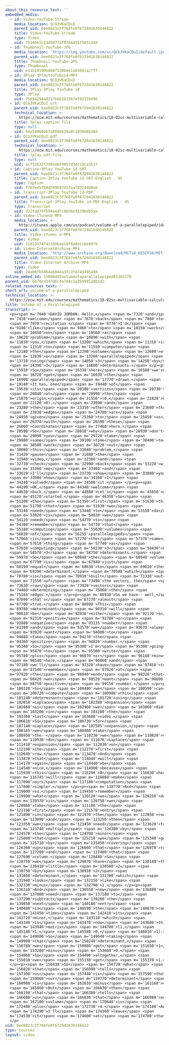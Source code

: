 ```yaml
---
about_this_resource_text: ''
embedded_media:
  - id: Video-YouTube-Stream
    media_location: QCGJVKaCDuI
    parent_uid: bee8823c3f768fe0f672941630146822
    title: Video-YouTube-Stream
    type: Video
    uid: 75166e2c13d9d77df07664557507c38d
  - id: Thumbnail-YouTube-JPG
    media_location: 'https://img.youtube.com/vi/QCGJVKaCDuI/default.jpg'
    parent_uid: bee8823c3f768fe0f672941630146822
    title: Thumbnail-YouTube-JPG
    type: Thumbnail
    uid: e11b19590bd08f530b6e1a65861a2fff
  - id: 3Play-3PlayYouTubeid-MP4
    media_location: QCGJVKaCDuI
    parent_uid: bee8823c3f768fe0f672941630146822
    title: 3Play-3Play YouTube id
    type: 3Play
    uid: 75654294a8217b661b1567ef8215bd96
  - id: QCGJVKaCDuI.srt
    parent_uid: bee8823c3f768fe0f672941630146822
    technical_location: >-
      https://ocw.mit.edu/courses/mathematics/18-02sc-multivariable-calculus-fall-2010/1.-vectors-and-matrices/part-a-vectors-determinants-and-planes/session-6-volumes-and-determinants-in-space/volume-of-a-parallelepiped/QCGJVKaCDuI.srt
    title: 3play caption file
    type: null
    uid: 64a59066bb7a9868b29a0c1038d8b20d
  - id: QCGJVKaCDuI.pdf
    parent_uid: bee8823c3f768fe0f672941630146822
    technical_location: >-
      https://ocw.mit.edu/courses/mathematics/18-02sc-multivariable-calculus-fall-2010/1.-vectors-and-matrices/part-a-vectors-determinants-and-planes/session-6-volumes-and-determinants-in-space/volume-of-a-parallelepiped/QCGJVKaCDuI.pdf
    title: 3play pdf file
    type: null
    uid: acf52632f290146f4057d34c19ca3517
  - id: Caption-3Play YouTube id-SRT
    parent_uid: bee8823c3f768fe0f672941630146822
    title: Caption-3Play YouTube id-SRT-English - US
    type: Caption
    uid: f767ee5710d599b97d1fea72324dd8e6
  - id: Transcript-3Play YouTube id-PDF
    parent_uid: bee8823c3f768fe0f672941630146822
    title: Transcript-3Play YouTube id-PDF-English - US
    type: Transcript
    uid: d22fdd79fb94ee07c8b56e3139bdb5aa
  - id: Video-iTunesU-MP4
    media_location: >-
      http://itunes.apple.com/us/podcast/volume-of-a-parallelepiped/id414355340?i=90322855
    parent_uid: bee8823c3f768fe0f672941630146822
    title: Video-iTunes U-MP4
    type: Video
    uid: 11d23574741108bae18f8adeccbe6976
  - id: Video-InternetArchive-MP4
    media_location: 'http://www.archive.org/download/MIT18_02SCF10/MIT18_02SCF10Rec_06_300k.mp4'
    parent_uid: bee8823c3f768fe0f672941630146822
    title: Video-Internet Archive-MP4
    type: Video
    uid: 24a66fb5864ab04ea3fc3fe743495488
inline_embed_id: 15808492volumeofaparallelepiped83365170
parent_uid: bb78c434746c4a7d4c1a369991a0b5d2
related_resources_text: ''
short_url: volume-of-a-parallelepiped
technical_location: >-
  https://ocw.mit.edu/courses/mathematics/18-02sc-multivariable-calculus-fall-2010/1.-vectors-and-matrices/part-a-vectors-determinants-and-planes/session-6-volumes-and-determinants-in-space/volume-of-a-parallelepiped
title: Volume of a Parallelepiped
transcript: >-
  <p><span m='7040'>DAVID JORDAN: Hello,</span> <span m='7320'>and</span> <span
  m='7410'>welcome</span> <span m='7670'>back</span> <span m='7880'>to</span>
  <span m='7970'>recitation.</span> <span m='8776'>I'd</span> <span
  m='9180'>like</span> <span m='9460'>to</span> <span m='10150'>work</span>
  <span m='10450'>on</span> <span m='10560'>a</span> <span
  m='10620'>problem</span> <span m='10890'>with</span> <span
  m='11030'>you,</span> <span m='11200'>which</span> <span m='11310'>is</span>
  <span m='11510'>to</span> <span m='11550'>compute</span> <span
  m='12180'>the</span> <span m='12290'>volume</span> <span m='12690'>of</span>
  <span m='12830'>a</span> <span m='13260'>parallelepiped</span> <span
  m='13710'>using</span> <span m='14050'>3</span> <span m='14250'>by</span>
  <span m='14390'>3</span> <span m='14600'>determinants.</span> </p><p><span
  m='15910'>So</span> <span m='16330'>here</span> <span m='16580'>we've</span>
  <span m='16720'>got</span> <span m='16930'>the</span> <span
  m='16990'>parallelepiped</span> <span m='17770'>drawn.</span> <span
  m='19140'>It has, one</span> <span m='19440'>of</span> <span
  m='19530'>its</span> <span m='20100'>vertices</span> <span m='20730'>is</span>
  <span m='20840'>at</span> <span m='20990'>the</span> <span
  m='21070'>origin,</span> <span m='21550'>(0,</span> <span m='21820'>0,</span>
  <span m='22120'>0),</span> <span m='23090'>and</span> <span
  m='23280'>the</span> <span m='23350'>other</span> <span m='23600'>three</span>
  <span m='23830'>edges</span> <span m='24780'>are</span> <span
  m='24950'>given</span> <span m='25260'>to</span> <span m='25450'>us</span>
  <span m='26370'>with</span> <span m='26590'>these</span> <span
  m='26860'>coordinates</span> <span m='27460'>here.</span> <span
  m='28590'>So</span> <span m='28810'>why</span> <span m='28930'>don't</span>
  <span m='29090'>you</span> <span m='29720'>take</span> <span
  m='29980'>some</span> <span m='30100'>time</span> <span m='30400'>to</span>
  <span m='30500'>work</span> <span m='30720'>out</span> <span
  m='30880'>this</span> <span m='31040'>problem,</span> <span
  m='31420'>pause</span> <span m='31680'>the</span> <span
  m='31940'>video,</span> <span m='32380'>and</span> <span
  m='32730'>check</span> <span m='32990'>back</span> <span m='33220'>with</span>
  <span m='33360'>me</span> <span m='33460'>and</span> <span
  m='33620'>I'll</span> <span m='33730'>show</span> <span m='33880'>you</span>
  <span m='33980'>how</span> <span m='34160'>I</span> <span
  m='34240'>solved</span> <span m='34500'>it.</span> </p><p><span
  m='44190'>OK,</span> <span m='44340'>welcome</span> <span
  m='44630'>back.</span> <span m='44880'>Let's</span> <span m='45050'>get</span>
  <span m='45170'>started.</span> <span m='46350'>So</span> <span
  m='51200'>the</span> <span m='51350'>first</span> <span m='51630'>thing</span>
  <span m='51790'>that</span> <span m='51930'>we</span> <span
  m='53140'>need</span> <span m='53440'>to</span> <span m='53550'>do</span>
  <span m='53820'>is</span> <span m='54020'>we</span> <span
  m='54120'>need</span> <span m='54270'>to</span> <span
  m='54380'>remember</span> <span m='54730'>that</span> <span
  m='55180'>computing</span> <span m='55630'>volumes</span> <span
  m='56030'>of</span> <span m='56255'>parallelepipeds</span> <span
  m='57060'>is</span> <span m='57270'>the</span> <span m='57370'>same</span>
  <span m='57610'>thing</span> <span m='57740'>as</span> <span
  m='57830'>computing</span> <span m='58230'>3</span> <span m='58430'>by</span>
  <span m='58570'>3</span> <span m='58750'>determinants.</span> <span
  m='59970'>So</span> <span m='60840'>the</span> <span m='60940'>volume</span>
  <span m='67790'>is</span> <span m='67940'>just</span> <span
  m='68190'>equal</span> <span m='68630'>to</span> <span m='69030'>the</span>
  <span m='69390'>determinant,</span> <span m='70580'>which</span> <span
  m='70780'>is</span> <span m='70910'>built</span> <span m='71330'>out</span>
  <span m='71550'>of</span> <span m='73490'>the vectors, the</span> <span
  m='73630'>row</span> <span m='73920'>vectors</span> <span
  m='74460'>determining</span> <span m='75060'>the</span> <span
  m='75160'>edges.</span> </p><p><span m='86930'>So we have-- well,</span> <span
  m='87090'>that's</span> <span m='87270'>almost</span> <span
  m='87700'>true.</span> <span m='88990'>This</span> <span
  m='89780'>determinant</span> <span m='90310'>will</span> <span
  m='90610'>be</span> <span m='92030'>either</span> <span m='92170'>a</span>
  <span m='92310'>positive</span> <span m='92780'>or</span> <span
  m='92880'>negative</span> <span m='93135'>number</span> <span
  m='93390'>and</span> <span m='93570'>we</span> <span m='93670'>always</span>
  <span m='93920'>want</span> <span m='94000'>to</span> <span
  m='94080'>take</span> <span m='94270'>the</span> <span
  m='94360'>positive</span> <span m='94820'>number.</span> <span
  m='95140'>So</span> <span m='95300'>I'm</span> <span m='95380'>going</span>
  <span m='95470'>to</span> <span m='95560'>write</span> <span
  m='95780'>plus</span> <span m='96070'>or</span> <span m='96140'>minus</span>
  <span m='96540'>here,</span> <span m='96860'>and</span> <span
  m='97180'>we'll</span> <span m='97320'>have</span> <span m='97450'>to</span>
  <span m='97540'>remember</span> <span m='97820'>at</span> <span
  m='97920'>the</span> <span m='98040'>end</span> <span m='98320'>that</span>
  <span m='98420'>we</span> <span m='98520'>want</span> <span m='98690'>a</span>
  <span m='98750'>positive</span> <span m='99150'>number.</span> </p><p><span
  m='100320'>So</span> <span m='100480'>we</span> <span m='100590'>can</span>
  <span m='100720'>compute</span> <span m='100980'>this</span> <span
  m='101240'>determinant</span> <span m='101720'>using</span> <span
  m='102010'>Laplace</span> <span m='102380'>expansion</span> <span
  m='102860'>as</span> <span m='102960'>we</span> <span m='103060'>did</span>
  <span m='103200'>in</span> <span m='103280'>the</span> <span
  m='103360'>last</span> <span m='103680'>video.</span> <span
  m='106610'>So</span> <span m='106730'>for</span> <span
  m='107140'>Laplace</span> <span m='107505'>expansion,</span> <span
  m='108165'>we</span> <span m='108460'>take</span> <span
  m='108950'>the--</span> <span m='110230'>we</span> <span m='110820'>can</span>
  <span m='110930'>do</span> <span m='111070'>Laplace</span> <span
  m='111410'>expansion</span> <span m='112030'>on</span> <span
  m='112190'>the</span> <span m='112270'>first</span> <span
  m='112640'>row.</span> <span m='113470'>And</span> <span
  m='113870'>that</span> <span m='114040'>will</span> <span
  m='114170'>again</span> <span m='114440'>be</span> <span
  m='114540'>nice,</span> <span m='114900'>because</span> <span
  m='115930'>this</span> <span m='116290'>0</span> <span m='116630'>here</span>
  <span m='116745'>will</span> <span m='116860'>make</span> <span
  m='117090'>our</span> <span m='117180'>computation</span> <span
  m='117800'>simpler.</span> </p><p><span m='118770'>And</span> <span
  m='119000'>so,</span> <span m='119450'>remember</span> <span
  m='119990'>what</span> <span m='120120'>we</span> <span m='120250'>do</span>
  <span m='120570'>is</span> <span m='120750'>we</span> <span
  m='120860'>take</span> <span m='121100'>the</span> <span
  m='121190'>first</span> <span m='121570'>entry</span> <span
  m='121890'>in</span> <span m='121970'>the</span> <span m='122050'>row,</span>
  <span m='123090'>and</span> <span m='123250'>then</span> <span
  m='123350'>we</span> <span m='123450'>need</span> <span m='123620'>to</span>
  <span m='123740'>multiply</span> <span m='124380'>by</span> <span
  m='124570'>the</span> <span m='124700'>minor</span> <span
  m='125080'>that</span> <span m='125210'>we</span> <span m='125340'>get</span>
  <span m='125710'>by</span> <span m='125850'>covering</span> <span
  m='126360'>up</span> <span m='126660'>that</span> <span m='126970'>row</span>
  <span m='127280'>and</span> <span m='127480'>that</span> <span
  m='127690'>column.</span> <span m='128480'>So</span> <span
  m='128750'>we</span> <span m='128870'>have</span> <span m='130140'>this</span>
  <span m='130410'>little</span> <span m='130580'>2</span> <span
  m='130750'>by</span> <span m='130910'>2</span> <span
  m='131050'>determinant,</span> <span m='131700'>which</span> <span
  m='131940'>looks</span> <span m='132150'>like</span> <span
  m='132330'>minus</span> <span m='132790'>1.</span> </p><p><span
  m='136310'>And</span> <span m='136550'>now</span> <span m='136880'>we</span>
  <span m='137000'>need</span> <span m='137180'>to</span> <span
  m='137290'>subtract</span> <span m='139200'>the</span> <span
  m='139850'>next</span> <span m='140180'>entry</span> <span
  m='140480'>in</span> <span m='140590'>the</span> <span m='140670'>row</span>
  <span m='141450'>times</span> <span m='142410'>its</span> <span
  m='142720'>minor,</span> <span m='143110'>which</span> <span
  m='143340'>is</span> <span m='143470'>now</span> <span m='143680'>this</span>
  <span m='143940'>matrix</span> <span m='144700'>[1,</span> <span
  m='145140'>1;</span> <span m='145580'>0,</span> <span m='146010'>1].</span>
  <span m='149080'>So</span> <span m='149640'>taking</span> <span
  m='149980'>that</span> <span m='150240'>determinant,</span> <span
  m='150780'>we</span> <span m='150880'>get</span> <span m='151650'>1</span>
  <span m='153280'>minus</span> <span m='153660'>0.</span> <span
  m='154060'>So</span> <span m='154490'>altogether,</span> <span
  m='155010'>we</span> <span m='155130'>get</span> <span m='155370'>1.</span>
  </p><p><span m='156430'>So</span> <span m='156720'>what</span> <span
  m='156820'>that</span> <span m='156990'>tells</span> <span
  m='157300'>us</span> <span m='157440'>is</span> <span m='157590'>that</span>
  <span m='159060'>our</span> <span m='159770'>determinant</span> <span
  m='160980'>is</span> <span m='162610'>minus</span> <span m='163160'>4.</span>
  <span m='165860'>But</span> <span m='166030'>then</span> <span
  m='166190'>that</span> <span m='166380'>tells</span> <span
  m='166680'>us</span> <span m='166830'>that</span> <span m='166980'>our</span>
  <span m='167100'>volume</span> <span m='170640'>is</span> <span
  m='172400'>plus</span> <span m='172730'>4.</span> <span m='174180'>And</span>
  <span m='174290'>I'll</span> <span m='174360'>leave</span> <span
  m='174530'>it</span> <span m='174600'>at</span> <span m='174700'>that.</span>
  </p>
uid: bee8823c3f768fe0f672941630146822
type: courses
layout: video
---
```

